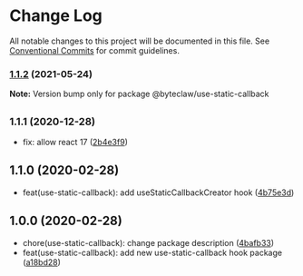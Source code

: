 # Change Log

All notable changes to this project will be documented in this file.
See [Conventional Commits](https://conventionalcommits.org) for commit guidelines.

### [1.1.2](https://github.com/byteclaw/hooks/compare/@byteclaw/use-static-callback@1.1.1...@byteclaw/use-static-callback@1.1.2) (2021-05-24)

**Note:** Version bump only for package @byteclaw/use-static-callback





## <small>1.1.1 (2020-12-28)</small>

* fix: allow react 17 ([2b4e3f9](https://github.com/byteclaw/hooks/commit/2b4e3f9))





## 1.1.0 (2020-02-28)

* feat(use-static-callback): add useStaticCallbackCreator hook ([4b75e3d](https://github.com/byteclaw/hooks/commit/4b75e3d))





## 1.0.0 (2020-02-28)

* chore(use-static-callback): change package description ([4bafb33](https://github.com/byteclaw/hooks/commit/4bafb33))
* feat(use-static-callback): add new use-static-callback hook package ([a18bd28](https://github.com/byteclaw/hooks/commit/a18bd28))
